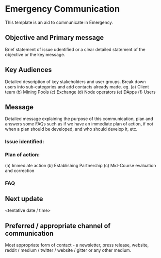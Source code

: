 # Emergency Communication 
This template is an aid to communicate in Emergency. 

## Objective and Primary message
Brief statement of issue udentified or a clear detailed statement of the objective or the key message.

## Key Audiences
Detailed description of key stakeholders and user groups. Break down users into sub-categories and add contacts already made. eg.
(a) Client team
(b) Mining Pools
(c) Exchange
(d) Node operators
(e) DApps
(f) Users

## Message	
Detailed message explaining the purpose of this communication, plan and answers some FAQs such as if we have an immediate plan of action, if not when a plan should be developed, and who should develop it, etc.
	
### Issue identified: 

### Plan of action:
(a) Immediate action
(b) Establishing Partnership
(c) Mid-Course evaluation and correction

### FAQ

## Next update
 <tentative date / time>

## Preferred / appropriate channel of communication
Most appropriate form of contact  - a newsletter, press release, website, reddit / medium / twitter / website / gitter or any other medium.
